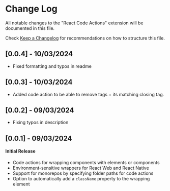 # Change Log

All notable changes to the "React Code Actions" extension will be documented in this file.

Check [Keep a Changelog](http://keepachangelog.com/) for recommendations on how to structure this file.

## [0.0.4] - 10/03/2024

- Fixed formatting and typos in readme

## [0.0.3] - 10/03/2024

- Added code action to be able to remove tags + its matching closing tag.

## [0.0.2] - 09/03/2024

- Fixing typos in description

## [0.0.1] - 09/03/2024

#### Initial Release

- Code actions for wrapping components with elements or components
- Environment-sensitive wrappers for React Web and React Native
- Support for monorepos by specifying folder paths for code actions
- Option to automatically add a `className` property to the wrapping element
